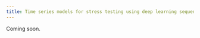 ```yaml
---
title: Time series models for stress testing using deep learning sequence-to-sequence models
---
```


Coming soon.

